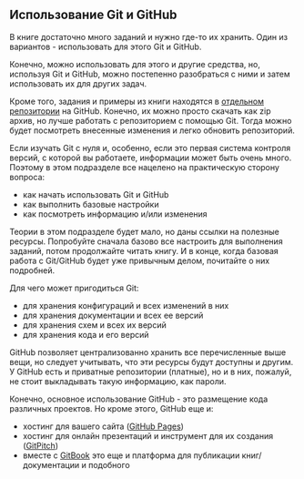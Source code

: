## Использование Git и GitHub

В книге достаточно много заданий и нужно где-то их хранить.
Один из вариантов - использовать для этого Git и GitHub.

Конечно, можно использовать для этого и другие средства, но, используя Git и GitHub, можно постепенно разобраться с ними и затем использовать их для других задач.

Кроме того, задания и примеры из книги находятся в [отдельном репозитории](https://github.com/natenka/pyneng-examples-exercises/tree/python3) на GitHub.
Конечно, их можно просто скачать как zip архив, но лучше работать с репозиторием с помощью Git.
Тогда можно будет посмотреть внесенные изменения и легко обновить репозиторий.

Если изучать Git с нуля и, особенно, если это первая система контроля версий, с которой вы работаете, информации может быть очень много.
Поэтому в этом подразделе все нацелено на практическую сторону вопроса:

* как начать использовать Git и GitHub
* как выполнить базовые настройки
* как посмотреть информацию и/или изменения

Теории в этом подразделе будет мало, но даны ссылки на полезные ресурсы.
Попробуйте сначала базово все настроить для выполнения заданий, потом продолжайте читать книгу.
И в конце, когда базовая работа с Git/GitHub будет уже привычным делом, почитайте о них подробней.

Для чего может пригодиться Git:

* для хранения конфигураций и всех изменений в них
* для хранения документации и всех ее версий
* для хранения схем и всех их версий
* для хранения кода и его версий

GitHub позволяет централизованно хранить все перечисленные выше вещи, но следует учитывать, что эти ресурсы будут доступны и другим.
У GitHub есть и приватные репозитории (платные), но и в них, пожалуй, не стоит выкладывать такую информацию, как пароли.

Конечно, основное использование GitHub - это размещение кода различных проектов.
Но кроме этого, GitHub еще и:

* хостинг для вашего сайта ([GitHub Pages](https://pages.github.com/))
* хостинг для онлайн презентаций и инструмент для их создания ([GitPitch](https://gitpitch.com/))
* вместе с [GitBook](https://www.gitbook.com) это еще и платформа для публикации книг/документации и подобного


